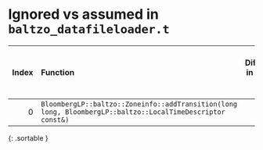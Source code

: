 # Ignored vs assumed in `baltzo_datafileloader.t`

<script src="../sorttable.js"></script>
|   Index | Function                                                                                                   |   Difference in number of lines |   Function size difference in bytes | Disassembly                                                             |   Number of lines in assumed build | Number of bytes in assumed build   |   Number of lines in ignored build | Number of bytes in ignored build   |
|--------:|:-----------------------------------------------------------------------------------------------------------|--------------------------------:|------------------------------------:|:------------------------------------------------------------------------|-----------------------------------:|:-----------------------------------|-----------------------------------:|:-----------------------------------|
|       0 | `BloombergLP::baltzo::Zoneinfo::addTransition(long long, BloombergLP::baltzo::LocalTimeDescriptor const&)` |                               5 |                                  16 | [Assumed](0.assume.s.txt), [Ignored](0.none.s.txt), [Diff](0.diff.html) |                                672 | 4,250,128                          |                                656 | 4,250,128                          |
{: .sortable }
